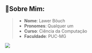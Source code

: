 ## 🌟Sobre Mim:
> - **Nome**: Lawer Böuch
> - **Pronomes**: Qualquer um
> - **Curso**: Ciência da Computação
> - **Faculdade**: PUC-MG

![](https://github-readme-stats.vercel.app/api/top-langs/?username=la-wer&theme=dark&hide_border=false&include_all_commits=false&count_private=false&layout=compact)

